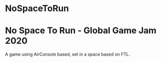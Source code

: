 # NoSpaceToRun
<h1>
No Space To Run - Global Game Jam 2020
</h1>
<p>
A game using AirConsole based, set in a space based on FTL. 
</p>
